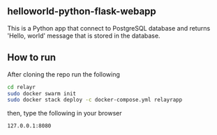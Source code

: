 ## helloworld-python-flask-webapp

This is a Python app that connect to PostgreSQL database and returns 'Hello, world' message that is stored in the database.

## How to run
After cloning the repo run the following

```bash
cd relayr
sudo docker swarm init 
sudo docker stack deploy -c docker-compose.yml relayrapp
```

then, type the following in your browser

```bash
127.0.0.1:8080
```
